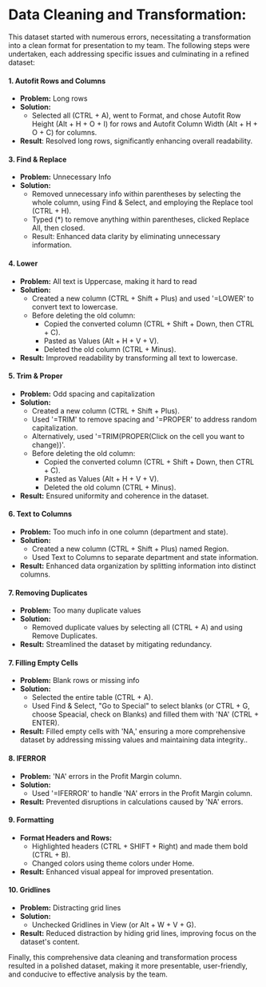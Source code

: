 # Data Cleaning and Transformation:
This dataset started with numerous errors, necessitating a transformation into a clean format for presentation to my team. The following steps were undertaken, each addressing specific issues and culminating in a refined dataset:

#### 1. Autofit Rows and Columns
   - **Problem:** Long rows
   - **Solution:** 
     - Selected all (CTRL + A), went to Format, and chose Autofit Row Height (Alt + H + O + I) for rows and Autofit Column Width (Alt + H + O + C) for columns.
   - **Result**: Resolved long rows, significantly enhancing overall readability.

#### 3. Find & Replace
   - **Problem:** Unnecessary Info
   - **Solution:**
     - Removed unnecessary info within parentheses by selecting the whole column, using Find & Select, and employing the Replace tool (CTRL + H).
     - Typed (*) to remove anything within parentheses, clicked Replace All, then closed.
     - Result: Enhanced data clarity by eliminating unnecessary information.

#### 4. Lower
   - **Problem:** All text is Uppercase, making it hard to read
   - **Solution:**
     - Created a new column (CTRL + Shift + Plus) and used '=LOWER' to convert text to lowercase.
     - Before deleting the old column:
       - Copied the converted column (CTRL + Shift + Down, then CTRL + C).
       - Pasted as Values (Alt + H + V + V).
       - Deleted the old column (CTRL + Minus).
   - **Result:** Improved readability by transforming all text to lowercase.

#### 5. Trim & Proper
   - **Problem:** Odd spacing and capitalization
   - **Solution:**
     - Created a new column (CTRL + Shift + Plus).
     - Used '=TRIM' to remove spacing and '=PROPER' to address random capitalization.
     - Alternatively, used '=TRIM(PROPER(Click on the cell you want to change))'.
     - Before deleting the old column:
       - Copied the converted column (CTRL + Shift + Down, then CTRL + C).
       - Pasted as Values (Alt + H + V + V).
       - Deleted the old column (CTRL + Minus).
   - **Result:** Ensured uniformity and coherence in the dataset.

#### 6. Text to Columns
   - **Problem:** Too much info in one column (department and state).
   - **Solution:**
     - Created a new column (CTRL + Shift + Plus) named Region.
     - Used Text to Columns to separate department and state information.
   - **Result:** Enhanced data organization by splitting information into distinct columns.

#### 7. Removing Duplicates
   - **Problem:** Too many duplicate values
   - **Solution:**
     - Removed duplicate values by selecting all (CTRL + A) and using Remove Duplicates.
   - **Result:** Streamlined the dataset by mitigating redundancy.

#### 7. Filling Empty Cells
   - **Problem:** Blank rows or missing info
   - **Solution:**
     - Selected the entire table (CTRL + A).
     - Used Find & Select, "Go to Special" to select blanks (or CTRL + G, choose Speacial, check on Blanks) and filled them with 'NA' (CTRL + ENTER).
   - **Result:** Filled empty cells with 'NA,' ensuring a more comprehensive dataset by addressing missing values and maintaining data integrity..

#### 8. IFERROR
   - **Problem:** 'NA' errors in the Profit Margin column.
   - **Solution:**
     - Used '=IFERROR' to handle 'NA' errors in the Profit Margin column.
   - **Result:** Prevented disruptions in calculations caused by 'NA' errors.

#### 9. Formatting
   - **Format Headers and Rows:**
     - Highlighted headers (CTRL + SHIFT + Right) and made them bold (CTRL + B).
     - Changed colors using theme colors under Home.
   - **Result:** Enhanced visual appeal for improved presentation.

#### 10. Gridlines
   - **Problem:** Distracting grid lines
   - **Solution:**
     - Unchecked Gridlines in View (or Alt + W + V + G).
   - **Result:** Reduced distraction by hiding grid lines, improving focus on the dataset's content.

Finally, this comprehensive data cleaning and transformation process resulted in a polished dataset, making it more presentable, user-friendly, and conducive to effective analysis by the team.

 
 
 
